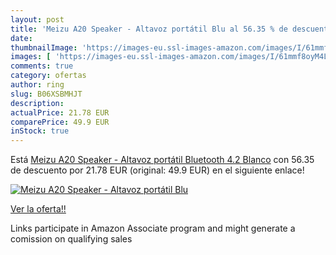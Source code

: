 ```yaml
---
layout: post
title: 'Meizu A20 Speaker - Altavoz portátil Blu al 56.35 % de descuento'
date: 
thumbnailImage: 'https://images-eu.ssl-images-amazon.com/images/I/61mmf8oyM4L._SL200_.jpg'
images: [ 'https://images-eu.ssl-images-amazon.com/images/I/61mmf8oyM4L._SL200_.jpg' ]
comments: true
category: ofertas
author: ring
slug: B06XSBMHJT
description:
actualPrice: 21.78 EUR
comparePrice: 49.9 EUR
inStock: true
---
```


Está [Meizu A20 Speaker - Altavoz portátil Bluetooth 4.2  Blanco](https://www.amazon.es/dp/B06XSBMHJT/?tag=tolees-21) con 56.35 de descuento por 21.78 EUR (original: 49.9 EUR) en el siguiente enlace!

[![Meizu A20 Speaker - Altavoz portátil Blu](https://images-eu.ssl-images-amazon.com/images/I/61mmf8oyM4L._SL200_.jpg)](https://www.amazon.es/dp/B06XSBMHJT/?tag=tolees-21)

[Ver la oferta!!](https://www.amazon.es/dp/B06XSBMHJT/?tag=tolees-21)

Links participate in Amazon Associate program and might generate a comission on qualifying sales


